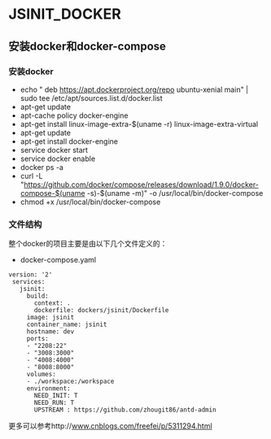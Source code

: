 # JSINIT_DOCKER


## 安装docker和docker-compose

### 安装docker

* echo " deb https://apt.dockerproject.org/repo ubuntu-xenial main" | sudo tee /etc/apt/sources.list.d/docker.list
* apt-get update
* apt-cache policy docker-engine
* apt-get install linux-image-extra-$(uname -r) linux-image-extra-virtual
* apt-get update
* apt-get install docker-engine
* service docker start
* service docker enable
* docker ps -a
* curl -L "https://github.com/docker/compose/releases/download/1.9.0/docker-compose-$(uname -s)-$(uname -m)" -o /usr/local/bin/docker-compose
* chmod +x /usr/local/bin/docker-compose

### 文件结构

整个docker的项目主要是由以下几个文件定义的：
* docker-compose.yaml
```
version: '2'
 services:
   jsinit:
     build:
       context: .
       dockerfile: dockers/jsinit/Dockerfile
     image: jsinit
     container_name: jsinit
     hostname: dev
     ports:
     - "2208:22"
     - "3008:3000"
     - "4008:4000"
     - "8008:8000"
     volumes:
     - ./workspace:/workspace
     environment:
       NEED_INIT: T
       NEED_RUN: T
       UPSTREAM : https://github.com/zhougit86/antd-admin
```
更多可以参考http://www.cnblogs.com/freefei/p/5311294.html
